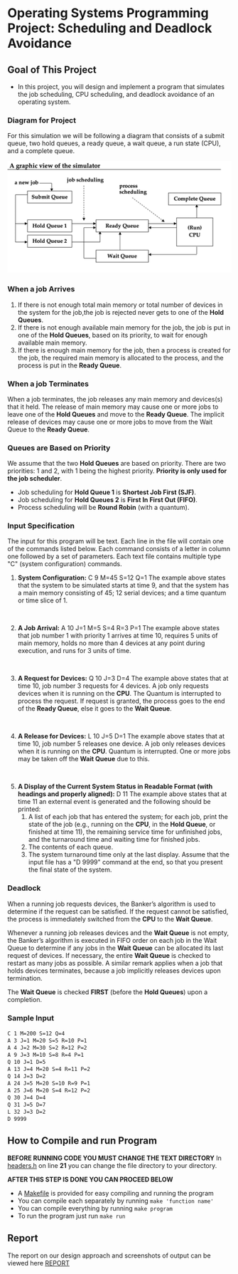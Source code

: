 # Operating Systems Programming Project: Scheduling and Deadlock Avoidance

## Goal of This Project
* In this project, you will design and implement a program that simulates the job scheduling, CPU scheduling, and deadlock avoidance of an operating system.

### Diagram for Project
For this simulation we will be following a diagram that consists of a submit queue, two hold queues, a ready queue, a wait queue, a run state (CPU), and a complete queue.

![diagram](photos/Screen%20Shot%202022-05-02%20at%208.29.14%20PM.jpg)

### When a job Arrives

  1. If there is not enough total main memory or total number of devices in the system for the job,the job is rejected never gets to one of the **Hold Queues**.
  2. If there is not enough available main memory for the job, the job is put in one of the **Hold Queues**, based on its priority, to wait for enough available main memory.
  3. If there is enough main memory for the job, then a process is created for the job, the required main memory is allocated to the process, and the process is put in the **Ready Queue**.

### When a job Terminates

When a job terminates, the job releases any main memory and devices(s) that it held. The release of main memory may cause one or more jobs to leave one of the **Hold Queues** and move to the **Ready Queue**. The implicit release of devices may cause one or more jobs to move from the Wait Queue to the **Ready Queue**.

### Queues are Based on Priority

We assume that the two **Hold Queues** are based on priority. There are two priorities: 1 and 2, with 1 being the highest priority. **Priority is only used for the job scheduler**.

* Job scheduling for **Hold Queue 1** is **Shortest Job First (SJF)**.
* Job scheduling for **Hold Queues 2** is **First In First Out (FIFO)**.
* Process scheduling will be **Round Robin** (with a quantum).

### Input Specification

The input for this program will be text. Each line in the file will contain one of the commands listed below. Each command consists of a letter in column one followed by a set of parameters. Each text file contains multiple type "C" (system configuration) commands.

1. **System Configuration:**
C 9 M=45 S=12 Q=1
The example above states that the system to be simulated starts at time 9, and that the system has a main memory consisting of 45; 12 serial devices; and a time quantum or time slice of 1.
<br>

2. **A Job Arrival:**
A 10 J=1 M=5 S=4 R=3 P=1
The example above states that job number 1 with priority 1 arrives at time 10, requires 5 units of main memory, holds no more than 4 devices at any point during execution, and runs for 3 units of time.
<br>

3. **A Request for Devices:**
Q 10 J=3 D=4
The example above states that at time 10, job number 3 requests for 4 devices. A job only requests devices when it is running on the **CPU**. The Quantum is interrupted to process the request. If request is granted, the process goes to the end of the **Ready Queue**, else it goes to the **Wait Queue**.
<br>

4. **A Release for Devices:**
L 10 J=5 D=1
The example above states that at time 10, job number 5 releases one device. A job only releases devices when it is running on the **CPU**. Quantum is interrupted. One or more jobs may be taken off the **Wait Queue** due to this.
<br>

5. **A Display of the Current System Status in Readable Format (with headings and properly aligned):**
D 11
The example above states that at time 11 an external event is generated and the following should be printed:
    1. A list of each job that has entered the system; for each job, print the state of the job (e.g., running on the **CPU**, in the **Hold Queue**, or finished at time 11), the remaining service time for unfinished jobs, and the turnaround time and waiting time for finished jobs.
    2. The contents of each queue.
    3. The system turnaround time only at the last display. Assume that the input file has a "D 9999" command at the end, so that you present the final state of the system.

### Deadlock

When a running job requests devices, the Banker’s algorithm is used to determine if the request can be satisfied. If the request cannot be satisfied, the process is immediately switched from the **CPU** to the **Wait Queue**.

Whenever a running job releases devices and the **Wait Queue** is not empty, the Banker’s algorithm is executed in FIFO order on each job in the Wait Queue to determine if any jobs in the **Wait Queue** can be allocated its last request of devices. If necessary, the entire **Wait Queue** is checked to restart as many jobs as possible. A similar remark applies when a job that holds devices terminates, because a job implicitly releases devices upon termination.

The **Wait Queue** is checked **FIRST** (before the **Hold Queues**) upon a completion.

### Sample Input

```
C 1 M=200 S=12 Q=4
A 3 J=1 M=20 S=5 R=10 P=1
A 4 J=2 M=30 S=2 R=12 P=2
A 9 J=3 M=10 S=8 R=4 P=1
Q 10 J=1 D=5
A 13 J=4 M=20 S=4 R=11 P=2
Q 14 J=3 D=2
A 24 J=5 M=20 S=10 R=9 P=1
A 25 J=6 M=20 S=4 R=12 P=2
Q 30 J=4 D=4
Q 31 J=5 D=7
L 32 J=3 D=2
D 9999
```

## How to Compile and run Program
  **BEFORE RUNNING CODE YOU MUST CHANGE THE TEXT DIRECTORY**
  In [headers.h](headers.h) on line **21** you can change the file directory to your directory.
  
  **AFTER THIS STEP IS DONE YOU CAN PROCEED BELOW**
  * A [Makefile](Makefile) is provided for easy compiling and running the program
  * You can compile each separately by running `make 'function name'`
  * You can compile everything by running `make program`
  * To run the program just run `make run`

## Report
  The report on our design approach and screenshots of output can be viewed here [REPORT](report/Report%20for%20CISC361%20Project.pdf)